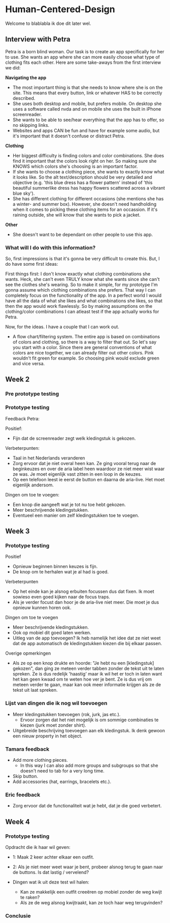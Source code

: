 # Human-Centered-Design

Welcome to blablabla ik doe dit later wel.

## Interview with Petra

Petra is a born blind woman. Our task is to create an app specifically for her to use. She wants an app where she can more easily choose what type of clothing fits each other. Here are some take-aways from the first interview we did:

**Navigating the app**

-   The most important thing is that she needs to know where she is on the site. This means that every button, link or whatever HAS to be correctly described.
-   She uses both desktop and mobile, but prefers mobile. On desktop she uses a software called nvda and on mobile she uses the built in iPhone screenreader.
-   She wants to be able to see/hear everything that the app has to offer, so no skipping links.
-   Websites and apps CAN be fun and have for example some audio, but it's important that it doesn't confuse or distract Petra.

**Clothing**

-   Her biggest difficulty is finding colors and color combinations. She does find it important that the colors look right on her. So making sure she KNOWS which colors she's choosing is an important factor.
-   If she wants to choose a clothing piece, she wants to exactly know what it looks like. So the alt text/description should be very detailed and objective (e.g. 'this blue dress has a flower pattern' instead of 'this beautiful summerlike dress has happy flowers scattered across a vibrant blue sky').
-   She has different clothing for different occasions (she mentions she has a winter- and summer box). However, she doesn't need handholding when it comes to picking these clothing items for an occassion. If it's raining outside, she will know that she wants to pick a jacket.

**Other**

-   She doesn't want to be dependant on other people to use this app.

### What will I do with this information?

So, first impressions is that it's gonna be very difficult to create this. But, I do have some first ideas:

First things first: I don't know exactly what clothing combinations she wants. Heck, she can't even TRULY know what she wants since she can't see the clothes she's wearing. So to make it simple, for my prototype I'm gonna assume which clothing combinations she prefers. That way I can completely focus on the functionality of the app. In a perfect world I would have all the data of what she likes and what combinations she likes, so that then the app would work flawlessly. So by making assumptions on the clothing/color combinations I can atleast test if the app actually works for Petra.

Now, for the ideas. I have a couple that I can work out.

-   A flow chart/filtering system. The entire app is based on combinations of colors and clothing, so there is a way to filter that out. So let's say you start with a color. Since there are general conventions of what colors are nice together, we can already filter out other colors. Pink wouldn't fit green for example. So choosing pink would exclude green and vice versa.

## Week 2

### Pre prototype testing

### Prototype testing

Feedback Petra:

Positief:

-   Fijn dat de screenreader zegt welk kledingstuk is gekozen.

Verbeterpunten:

-   Taal in het Nederlands veranderen
-   Zorg ervoor dat je niet overal heen kan. Ze ging vooral terug naar de beginkeuzes en over de aria label heen waardoor ze niet meer wist waar ze was. Je moet eigenlijk vast zitten in een loop in de keuzes.
-   Op een telefoon leest ie eerst de button en daarna de aria-live. Het moet eigenlijk andersom.

Dingen om toe te voegen:

-   Een knop die aangeeft wat je tot nu toe hebt gekozen.
-   Meer beschrijvende kledingstukken.
-   Eventueel een manier om zelf kledingstukken toe te voegen.

## Week 3

### Prototype testing

Positief

-   Opnieuw beginnen binnen keuzes is fijn.
-   De knop om te herhalen wat je al had is goed.

Verbeterpunten

-   Op het einde kan je alsnog erbuiten focussen dus dat fixen. Ik moet sowieso even goed kijken naar de focus traps.
-   Als je verder focust dan hoor je de aria-live niet meer. Die moet je dus opnieuw kunnen horen ook.

Dingen om toe te voegen

-   Meer beschrijvende kledingstukken.
-   Ook op mobiel dit goed laten werken.
-   Uitleg van de app toevoegen? Ik heb namelijk het idee dat ze niet weet dat de app automatisch de kledingstukken kiezen die bij elkaar passen.

Overige opmerkingen

-   Als ze op een knop drukte en hoorde: "Je hebt nu een [kledingstuk] gekozen", dan ging ze meteen verder tabben zonder de tekst uit te laten spreken. Ze is dus redelijk 'haastig' maar ik wil het er toch in laten want het kan geen kwaad om te weten hoe ver je bent. Ze is dus vrij om meteen verder te gaan, maar kan ook meer informatie krijgen als ze de tekst uit laat spreken.

### Lijst van dingen die ik nog wil toevoegen

-   Meer kledingstukken toevoegen (rok, jurk, jas etc.).
    -   Ervoor zorgen dat het niet mogelijk is om sommige combinaties te kiezen (jurk moet zonder shirt).
-   Uitgebreide beschrijving toevoegen aan elk kledingstuk. Ik denk gewoon een nieuw property in het object.

### Tamara feedback

-   Add more clothing pieces.
    -   In this way I can also add more groups and subgroups so that she doesn't need to tab for a very long time.
-   Skip button.
-   Add accessories (hat, earrings, bracelets etc.).

### Eric feedback
- Zorg ervoor dat de functionaliteit wat je hebt, dat je die goed verbetert.

## Week 4 

### Prototype testing
Opdracht die ik haar wil geven:
- 1: Maak 2 keer achter elkaar een outfit.
- 2: Als je niet meer weet waar je bent, probeer alsnog terug te gaan naar de buttons. Is dat lastig / vervelend?

- Dingen wat ik uit deze test wil halen:
    - Kan ze makkelijk een outfit creeëren op mobiel zonder de weg kwijt te raken?
    - Als ze de weg alsnog kwijtraakt, kan ze toch haar weg terugvinden?

### Conclusie